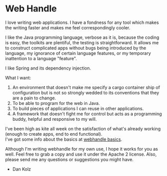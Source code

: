 Web Handle
==========

I love writing web applications.  I have a fondness for any tool which makes the writing faster and makes me feel correspondingly cooler.

I like the Java programming language, verbose as it is, because the coding is easy, the toolkits are plentiful, the testing is straightforward.
It allows me to construct complicated apps without bugs being introduced by the language, my ignorance of certain language features, or my 
temporary inattention to a language "feature".

I like Spring and its dependency injection.


What I want:

1.	An environment that doesn't make me specify a cargo container ship of configuration but is not so strongly wedded to its conventions
that they are a pain to change.
2.	To be able to program for the web in Java.
3.	To build pieces of applications I can reuse in other applications.
4.	A framework that doesn't fight me for control but acts as a programming buddy, helpful and responsive to my will.


I've been high as kite all week on the satisfaction of what's already working (enough to create apps, end to end functional).  
I've got some info about the basics at [webhandle basics](basics.md).

Although I'm writing webhandle for my own use, I hope it works for you as well.  Feel free to grab a copy and use it under the Apache 2 license.  Also,
please send me any questions or suggestions you might have.

- Dan Kolz




